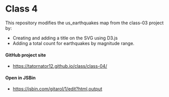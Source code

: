 # Class 4

This repository modifies the us_earthquakes map from the class-03 project by:
* Creating and adding a title on the SVG using D3.js
* Adding a total count for earthquakes by magnitude range.

#### GitHub project site

* <https://tatornator12.github.io/class/class-04/>

#### Open in JSBin

* <https://jsbin.com/gitarol/1/edit?html,output>
